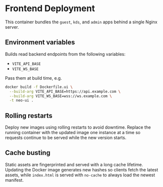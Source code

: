 # Frontend Deployment

This container bundles the `guest`, `kds`, and `admin` apps behind a single Nginx server.

## Environment variables
Builds read backend endpoints from the following variables:

- `VITE_API_BASE`
- `VITE_WS_BASE`

Pass them at build time, e.g.

```bash
docker build -f Dockerfile.ui \
  --build-arg VITE_API_BASE=https://api.example.com \
  --build-arg VITE_WS_BASE=wss://ws.example.com \
  -t neo-ui .
```

## Rolling restarts
Deploy new images using rolling restarts to avoid downtime. Replace the running
container with the updated image one instance at a time so requests continue to
be served while the new version starts.

## Cache busting
Static assets are fingerprinted and served with a long cache lifetime. Updating
the Docker image generates new hashes so clients fetch the latest assets, while
`index.html` is served with `no-cache` to always load the newest manifest.

